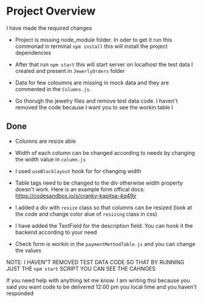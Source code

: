 # Project Overview

I have made the required changes

- Project is missing node_module folder. In oder to get it run this commonad in terminal `npm install`
  this will install the project dependencies

- After that run `npm start` this will start server on localhost the test data I created and present in `JewerlyOrders` folder

- Data for few coloumns are missing in mock data and they are commented in the `Columns.js`.

- Go thorugh the jewelry files and remove test data code. I haven't removed the code because I want you to see the workin table I

## Done

- Columns are resize able

- Width of each column can be changed according to needs by changing the width value in `column.js`

- I used `useBlocklayout` hook for for changing width

- Table tags need to be changed to the div otherwise width property doesn't work. Here is an example form offical docs: https://codesandbox.io/s/cranky-kapitsa-4q49jr

- I added a div with `resize` class so that columns can be resized (look at the code and change color alue of `resizing` class in css)

- I have added the TextField for the description field. You can hook it the backend according to your need

- Check form is workin in the `paymentMethodTable.js` and you can change the values

NOTE: I HAVEN"T REMOVED TEST DATA CODE SO THAT BY RUNNING JUST THE `npm start` SCRIPT YOU CAN SEE THE CAHNGES

If you need help with anything let me know. I am writing thsi because you said you want code to be delivered 12:00 pm you local time and you haven't responded

